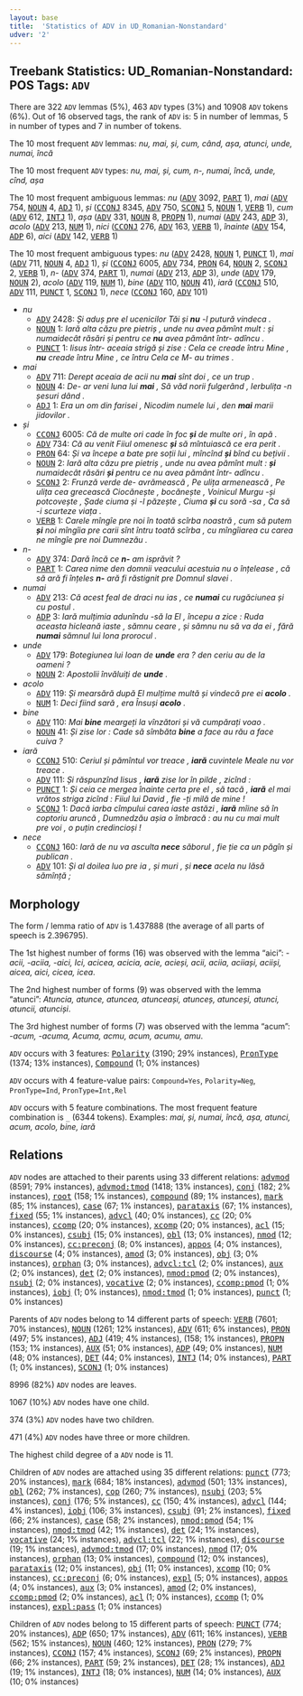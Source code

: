 ```yaml
---
layout: base
title:  'Statistics of ADV in UD_Romanian-Nonstandard'
udver: '2'
---
```


## Treebank Statistics: UD_Romanian-Nonstandard: POS Tags: `ADV`

There are 322 `ADV` lemmas (5%), 463 `ADV` types (3%) and 10908 `ADV` tokens (6%).
Out of 16 observed tags, the rank of `ADV` is: 5 in number of lemmas, 5 in number of types and 7 in number of tokens.

The 10 most frequent `ADV` lemmas: <em>nu, mai, și, cum, când, așa, atunci, unde, numai, încă</em>

The 10 most frequent `ADV` types:  <em>nu, mai, și, cum, n-, numai, încă, unde, cînd, așa</em>

The 10 most frequent ambiguous lemmas: <em>nu</em> (<tt><a href="ro_nonstandard-pos-ADV.html">ADV</a></tt> 3092, <tt><a href="ro_nonstandard-pos-PART.html">PART</a></tt> 1), <em>mai</em> (<tt><a href="ro_nonstandard-pos-ADV.html">ADV</a></tt> 754, <tt><a href="ro_nonstandard-pos-NOUN.html">NOUN</a></tt> 4, <tt><a href="ro_nonstandard-pos-ADJ.html">ADJ</a></tt> 1), <em>și</em> (<tt><a href="ro_nonstandard-pos-CCONJ.html">CCONJ</a></tt> 8345, <tt><a href="ro_nonstandard-pos-ADV.html">ADV</a></tt> 750, <tt><a href="ro_nonstandard-pos-SCONJ.html">SCONJ</a></tt> 5, <tt><a href="ro_nonstandard-pos-NOUN.html">NOUN</a></tt> 1, <tt><a href="ro_nonstandard-pos-VERB.html">VERB</a></tt> 1), <em>cum</em> (<tt><a href="ro_nonstandard-pos-ADV.html">ADV</a></tt> 612, <tt><a href="ro_nonstandard-pos-INTJ.html">INTJ</a></tt> 1), <em>așa</em> (<tt><a href="ro_nonstandard-pos-ADV.html">ADV</a></tt> 331, <tt><a href="ro_nonstandard-pos-NOUN.html">NOUN</a></tt> 8, <tt><a href="ro_nonstandard-pos-PROPN.html">PROPN</a></tt> 1), <em>numai</em> (<tt><a href="ro_nonstandard-pos-ADV.html">ADV</a></tt> 243, <tt><a href="ro_nonstandard-pos-ADP.html">ADP</a></tt> 3), <em>acolo</em> (<tt><a href="ro_nonstandard-pos-ADV.html">ADV</a></tt> 213, <tt><a href="ro_nonstandard-pos-NUM.html">NUM</a></tt> 1), <em>nici</em> (<tt><a href="ro_nonstandard-pos-CCONJ.html">CCONJ</a></tt> 276, <tt><a href="ro_nonstandard-pos-ADV.html">ADV</a></tt> 163, <tt><a href="ro_nonstandard-pos-VERB.html">VERB</a></tt> 1), <em>înainte</em> (<tt><a href="ro_nonstandard-pos-ADV.html">ADV</a></tt> 154, <tt><a href="ro_nonstandard-pos-ADP.html">ADP</a></tt> 6), <em>aici</em> (<tt><a href="ro_nonstandard-pos-ADV.html">ADV</a></tt> 142, <tt><a href="ro_nonstandard-pos-VERB.html">VERB</a></tt> 1)

The 10 most frequent ambiguous types:  <em>nu</em> (<tt><a href="ro_nonstandard-pos-ADV.html">ADV</a></tt> 2428, <tt><a href="ro_nonstandard-pos-NOUN.html">NOUN</a></tt> 1, <tt><a href="ro_nonstandard-pos-PUNCT.html">PUNCT</a></tt> 1), <em>mai</em> (<tt><a href="ro_nonstandard-pos-ADV.html">ADV</a></tt> 711, <tt><a href="ro_nonstandard-pos-NOUN.html">NOUN</a></tt> 4, <tt><a href="ro_nonstandard-pos-ADJ.html">ADJ</a></tt> 1), <em>și</em> (<tt><a href="ro_nonstandard-pos-CCONJ.html">CCONJ</a></tt> 6005, <tt><a href="ro_nonstandard-pos-ADV.html">ADV</a></tt> 734, <tt><a href="ro_nonstandard-pos-PRON.html">PRON</a></tt> 64, <tt><a href="ro_nonstandard-pos-NOUN.html">NOUN</a></tt> 2, <tt><a href="ro_nonstandard-pos-SCONJ.html">SCONJ</a></tt> 2, <tt><a href="ro_nonstandard-pos-VERB.html">VERB</a></tt> 1), <em>n-</em> (<tt><a href="ro_nonstandard-pos-ADV.html">ADV</a></tt> 374, <tt><a href="ro_nonstandard-pos-PART.html">PART</a></tt> 1), <em>numai</em> (<tt><a href="ro_nonstandard-pos-ADV.html">ADV</a></tt> 213, <tt><a href="ro_nonstandard-pos-ADP.html">ADP</a></tt> 3), <em>unde</em> (<tt><a href="ro_nonstandard-pos-ADV.html">ADV</a></tt> 179, <tt><a href="ro_nonstandard-pos-NOUN.html">NOUN</a></tt> 2), <em>acolo</em> (<tt><a href="ro_nonstandard-pos-ADV.html">ADV</a></tt> 119, <tt><a href="ro_nonstandard-pos-NUM.html">NUM</a></tt> 1), <em>bine</em> (<tt><a href="ro_nonstandard-pos-ADV.html">ADV</a></tt> 110, <tt><a href="ro_nonstandard-pos-NOUN.html">NOUN</a></tt> 41), <em>iară</em> (<tt><a href="ro_nonstandard-pos-CCONJ.html">CCONJ</a></tt> 510, <tt><a href="ro_nonstandard-pos-ADV.html">ADV</a></tt> 111, <tt><a href="ro_nonstandard-pos-PUNCT.html">PUNCT</a></tt> 1, <tt><a href="ro_nonstandard-pos-SCONJ.html">SCONJ</a></tt> 1), <em>nece</em> (<tt><a href="ro_nonstandard-pos-CCONJ.html">CCONJ</a></tt> 160, <tt><a href="ro_nonstandard-pos-ADV.html">ADV</a></tt> 101)


* <em>nu</em>
  * <tt><a href="ro_nonstandard-pos-ADV.html">ADV</a></tt> 2428: <em>Și aduș pre el ucenicilor Tăi și <b>nu</b> -l putură vindeca .</em>
  * <tt><a href="ro_nonstandard-pos-NOUN.html">NOUN</a></tt> 1: <em>Iară alta căzu pre pietriș , unde nu avea pămînt mult : și numaidecât răsări și pentru ce <b>nu</b> avea pământ într- adîncu .</em>
  * <tt><a href="ro_nonstandard-pos-PUNCT.html">PUNCT</a></tt> 1: <em>Iisus într- aceaia strigă și zise : Cela cе creade întru Mine , <b>nu</b> creade întru Mine , cе întru Cela cе M- au trimes .</em>
* <em>mai</em>
  * <tt><a href="ro_nonstandard-pos-ADV.html">ADV</a></tt> 711: <em>Derept aceaia de acii nu <b>mai</b> sînt doi , ce un trup .</em>
  * <tt><a href="ro_nonstandard-pos-NOUN.html">NOUN</a></tt> 4: <em>De- ar veni luna lui <b>mai</b> , Să văd norii fulgerând , Ierbulița -n șesuri dând .</em>
  * <tt><a href="ro_nonstandard-pos-ADJ.html">ADJ</a></tt> 1: <em>Era un om din farisei , Nicodim numele lui , den <b>mai</b> marii jidovilor .</em>
* <em>și</em>
  * <tt><a href="ro_nonstandard-pos-CCONJ.html">CCONJ</a></tt> 6005: <em>Că de multe ori cade în foc <b>și</b> de multe ori , în apă .</em>
  * <tt><a href="ro_nonstandard-pos-ADV.html">ADV</a></tt> 734: <em>Că au venit Fiiul omenesc <b>și</b> să mîntuiască ce еrа perit .</em>
  * <tt><a href="ro_nonstandard-pos-PRON.html">PRON</a></tt> 64: <em>Și va începe a bate pre soții lui , mîncînd <b>și</b> bînd cu bețivii .</em>
  * <tt><a href="ro_nonstandard-pos-NOUN.html">NOUN</a></tt> 2: <em>Iară alta căzu pre pietriș , unde nu avea pămînt mult : <b>și</b> numaidecât răsări <b>și</b> pentru ce nu avea pământ într- adîncu .</em>
  * <tt><a href="ro_nonstandard-pos-SCONJ.html">SCONJ</a></tt> 2: <em>Frunză verde de- avrămească , Pe ulița armenească , Pe ulița cea grecească Ciocănește , bocănește , Voinicul Murgu -și potcovește , Șade ciuma și -l păzește , Ciuma <b>și</b> cu soră -sa , Ca să -i scurteze viața .</em>
  * <tt><a href="ro_nonstandard-pos-VERB.html">VERB</a></tt> 1: <em>Carele mîngîe pre noi în toată scîrba noastră , cum să putem <b>și</b> noi mîngîia pre carii sînt întru toată scîrba , cu mîngîiarea cu carea ne mîngîe pre noi Dumnezău .</em>
* <em>n-</em>
  * <tt><a href="ro_nonstandard-pos-ADV.html">ADV</a></tt> 374: <em>Dară încă ce <b>n-</b> am isprăvit ?</em>
  * <tt><a href="ro_nonstandard-pos-PART.html">PART</a></tt> 1: <em>Carea nime den domnii veacului acestuia nu o înțelease , că să ară fi înțeles <b>n-</b> ară fi răstignit pre Domnul slavei .</em>
* <em>numai</em>
  * <tt><a href="ro_nonstandard-pos-ADV.html">ADV</a></tt> 213: <em>Că acest feal de draci nu ias , ce <b>numai</b> cu rugăciunea și cu postul .</em>
  * <tt><a href="ro_nonstandard-pos-ADP.html">ADP</a></tt> 3: <em>Iară mulțimia adunîndu -să la El , începu a zice : Ruda aceasta hicleană iaste , sămnu ceare , și sămnu nu să va da ei , fără <b>numai</b> sămnul lui Iona prorocul .</em>
* <em>unde</em>
  * <tt><a href="ro_nonstandard-pos-ADV.html">ADV</a></tt> 179: <em>Botegiunea lui Ioan de <b>unde</b> era ? den ceriu au de la oameni ?</em>
  * <tt><a href="ro_nonstandard-pos-NOUN.html">NOUN</a></tt> 2: <em>Apostolii învăluiți de <b>unde</b> .</em>
* <em>acolo</em>
  * <tt><a href="ro_nonstandard-pos-ADV.html">ADV</a></tt> 119: <em>Și mearsără după El mulțime multă și vindecă pre ei <b>acolo</b> .</em>
  * <tt><a href="ro_nonstandard-pos-NUM.html">NUM</a></tt> 1: <em>Deci fiind sară , era Însuși <b>acolo</b> .</em>
* <em>bine</em>
  * <tt><a href="ro_nonstandard-pos-ADV.html">ADV</a></tt> 110: <em>Mai <b>bine</b> meargeți la vînzători și vă cumpărați voao .</em>
  * <tt><a href="ro_nonstandard-pos-NOUN.html">NOUN</a></tt> 41: <em>Și zise lor : Cade să sîmbăta <b>bine</b> a face au rău a face cuiva ?</em>
* <em>iară</em>
  * <tt><a href="ro_nonstandard-pos-CCONJ.html">CCONJ</a></tt> 510: <em>Ceriul și pămîntul vor treace , <b>iară</b> cuvintele Meale nu vor treace .</em>
  * <tt><a href="ro_nonstandard-pos-ADV.html">ADV</a></tt> 111: <em>Și răspunzînd Iisus , <b>iară</b> zise lor în pilde , zicînd :</em>
  * <tt><a href="ro_nonstandard-pos-PUNCT.html">PUNCT</a></tt> 1: <em>Și ceia ce mergea înainte certa pre el , să tacă , <b>iară</b> el mai vrătos striga zicînd : Fiiul lui David , fie -ți milă de mine !</em>
  * <tt><a href="ro_nonstandard-pos-SCONJ.html">SCONJ</a></tt> 1: <em>Dacă iarba cîmpului carea iaste astăzi , <b>iară</b> mîine să în coptoriu aruncă , Dumnedzău așia o îmbracă : au nu cu mai mult pre voi , o puțin credincioși !</em>
* <em>nece</em>
  * <tt><a href="ro_nonstandard-pos-CCONJ.html">CCONJ</a></tt> 160: <em>Iară de nu va asculta <b>nece</b> săborul , fie ție ca un păgîn și publican .</em>
  * <tt><a href="ro_nonstandard-pos-ADV.html">ADV</a></tt> 101: <em>Și al doilea luo pre ia , și muri , și <b>nece</b> acela nu lăsă sămînță ;</em>

## Morphology

The form / lemma ratio of `ADV` is 1.437888 (the average of all parts of speech is 2.396795).

The 1st highest number of forms (16) was observed with the lemma “aici”: <em>-acii, -aciia, -aici, Ici, acicea, acicia, acie, acieși, acii, aciia, aciiași, aciiși, aicea, aici, cicea, icea</em>.

The 2nd highest number of forms (9) was observed with the lemma “atunci”: <em>Atuncia, atunce, atuncea, atunceași, atunceș, atunceși, atunci, atuncii, atunciși</em>.

The 3rd highest number of forms (7) was observed with the lemma “acum”: <em>-acum, -acuma, Acuma, acmu, acum, acumu, amu</em>.

`ADV` occurs with 3 features: <tt><a href="ro_nonstandard-feat-Polarity.html">Polarity</a></tt> (3190; 29% instances), <tt><a href="ro_nonstandard-feat-PronType.html">PronType</a></tt> (1374; 13% instances), <tt><a href="ro_nonstandard-feat-Compound.html">Compound</a></tt> (1; 0% instances)

`ADV` occurs with 4 feature-value pairs: `Compound=Yes`, `Polarity=Neg`, `PronType=Ind`, `PronType=Int,Rel`

`ADV` occurs with 5 feature combinations.
The most frequent feature combination is `_` (6344 tokens).
Examples: <em>mai, și, numai, încă, așa, atunci, acum, acolo, bine, iară</em>


## Relations

`ADV` nodes are attached to their parents using 33 different relations: <tt><a href="ro_nonstandard-dep-advmod.html">advmod</a></tt> (8591; 79% instances), <tt><a href="ro_nonstandard-dep-advmod-tmod.html">advmod:tmod</a></tt> (1418; 13% instances), <tt><a href="ro_nonstandard-dep-conj.html">conj</a></tt> (182; 2% instances), <tt><a href="ro_nonstandard-dep-root.html">root</a></tt> (158; 1% instances), <tt><a href="ro_nonstandard-dep-compound.html">compound</a></tt> (89; 1% instances), <tt><a href="ro_nonstandard-dep-mark.html">mark</a></tt> (85; 1% instances), <tt><a href="ro_nonstandard-dep-case.html">case</a></tt> (67; 1% instances), <tt><a href="ro_nonstandard-dep-parataxis.html">parataxis</a></tt> (67; 1% instances), <tt><a href="ro_nonstandard-dep-fixed.html">fixed</a></tt> (55; 1% instances), <tt><a href="ro_nonstandard-dep-advcl.html">advcl</a></tt> (40; 0% instances), <tt><a href="ro_nonstandard-dep-cc.html">cc</a></tt> (20; 0% instances), <tt><a href="ro_nonstandard-dep-ccomp.html">ccomp</a></tt> (20; 0% instances), <tt><a href="ro_nonstandard-dep-xcomp.html">xcomp</a></tt> (20; 0% instances), <tt><a href="ro_nonstandard-dep-acl.html">acl</a></tt> (15; 0% instances), <tt><a href="ro_nonstandard-dep-csubj.html">csubj</a></tt> (15; 0% instances), <tt><a href="ro_nonstandard-dep-obl.html">obl</a></tt> (13; 0% instances), <tt><a href="ro_nonstandard-dep-nmod.html">nmod</a></tt> (12; 0% instances), <tt><a href="ro_nonstandard-dep-cc-preconj.html">cc:preconj</a></tt> (8; 0% instances), <tt><a href="ro_nonstandard-dep-appos.html">appos</a></tt> (4; 0% instances), <tt><a href="ro_nonstandard-dep-discourse.html">discourse</a></tt> (4; 0% instances), <tt><a href="ro_nonstandard-dep-amod.html">amod</a></tt> (3; 0% instances), <tt><a href="ro_nonstandard-dep-obj.html">obj</a></tt> (3; 0% instances), <tt><a href="ro_nonstandard-dep-orphan.html">orphan</a></tt> (3; 0% instances), <tt><a href="ro_nonstandard-dep-advcl-tcl.html">advcl:tcl</a></tt> (2; 0% instances), <tt><a href="ro_nonstandard-dep-aux.html">aux</a></tt> (2; 0% instances), <tt><a href="ro_nonstandard-dep-det.html">det</a></tt> (2; 0% instances), <tt><a href="ro_nonstandard-dep-nmod-pmod.html">nmod:pmod</a></tt> (2; 0% instances), <tt><a href="ro_nonstandard-dep-nsubj.html">nsubj</a></tt> (2; 0% instances), <tt><a href="ro_nonstandard-dep-vocative.html">vocative</a></tt> (2; 0% instances), <tt><a href="ro_nonstandard-dep-ccomp-pmod.html">ccomp:pmod</a></tt> (1; 0% instances), <tt><a href="ro_nonstandard-dep-iobj.html">iobj</a></tt> (1; 0% instances), <tt><a href="ro_nonstandard-dep-nmod-tmod.html">nmod:tmod</a></tt> (1; 0% instances), <tt><a href="ro_nonstandard-dep-punct.html">punct</a></tt> (1; 0% instances)

Parents of `ADV` nodes belong to 14 different parts of speech: <tt><a href="ro_nonstandard-pos-VERB.html">VERB</a></tt> (7601; 70% instances), <tt><a href="ro_nonstandard-pos-NOUN.html">NOUN</a></tt> (1261; 12% instances), <tt><a href="ro_nonstandard-pos-ADV.html">ADV</a></tt> (611; 6% instances), <tt><a href="ro_nonstandard-pos-PRON.html">PRON</a></tt> (497; 5% instances), <tt><a href="ro_nonstandard-pos-ADJ.html">ADJ</a></tt> (419; 4% instances),  (158; 1% instances), <tt><a href="ro_nonstandard-pos-PROPN.html">PROPN</a></tt> (153; 1% instances), <tt><a href="ro_nonstandard-pos-AUX.html">AUX</a></tt> (51; 0% instances), <tt><a href="ro_nonstandard-pos-ADP.html">ADP</a></tt> (49; 0% instances), <tt><a href="ro_nonstandard-pos-NUM.html">NUM</a></tt> (48; 0% instances), <tt><a href="ro_nonstandard-pos-DET.html">DET</a></tt> (44; 0% instances), <tt><a href="ro_nonstandard-pos-INTJ.html">INTJ</a></tt> (14; 0% instances), <tt><a href="ro_nonstandard-pos-PART.html">PART</a></tt> (1; 0% instances), <tt><a href="ro_nonstandard-pos-SCONJ.html">SCONJ</a></tt> (1; 0% instances)

8996 (82%) `ADV` nodes are leaves.

1067 (10%) `ADV` nodes have one child.

374 (3%) `ADV` nodes have two children.

471 (4%) `ADV` nodes have three or more children.

The highest child degree of a `ADV` node is 11.

Children of `ADV` nodes are attached using 35 different relations: <tt><a href="ro_nonstandard-dep-punct.html">punct</a></tt> (773; 20% instances), <tt><a href="ro_nonstandard-dep-mark.html">mark</a></tt> (684; 18% instances), <tt><a href="ro_nonstandard-dep-advmod.html">advmod</a></tt> (501; 13% instances), <tt><a href="ro_nonstandard-dep-obl.html">obl</a></tt> (262; 7% instances), <tt><a href="ro_nonstandard-dep-cop.html">cop</a></tt> (260; 7% instances), <tt><a href="ro_nonstandard-dep-nsubj.html">nsubj</a></tt> (203; 5% instances), <tt><a href="ro_nonstandard-dep-conj.html">conj</a></tt> (176; 5% instances), <tt><a href="ro_nonstandard-dep-cc.html">cc</a></tt> (150; 4% instances), <tt><a href="ro_nonstandard-dep-advcl.html">advcl</a></tt> (144; 4% instances), <tt><a href="ro_nonstandard-dep-iobj.html">iobj</a></tt> (106; 3% instances), <tt><a href="ro_nonstandard-dep-csubj.html">csubj</a></tt> (91; 2% instances), <tt><a href="ro_nonstandard-dep-fixed.html">fixed</a></tt> (66; 2% instances), <tt><a href="ro_nonstandard-dep-case.html">case</a></tt> (58; 2% instances), <tt><a href="ro_nonstandard-dep-nmod-pmod.html">nmod:pmod</a></tt> (54; 1% instances), <tt><a href="ro_nonstandard-dep-nmod-tmod.html">nmod:tmod</a></tt> (42; 1% instances), <tt><a href="ro_nonstandard-dep-det.html">det</a></tt> (24; 1% instances), <tt><a href="ro_nonstandard-dep-vocative.html">vocative</a></tt> (24; 1% instances), <tt><a href="ro_nonstandard-dep-advcl-tcl.html">advcl:tcl</a></tt> (22; 1% instances), <tt><a href="ro_nonstandard-dep-discourse.html">discourse</a></tt> (19; 1% instances), <tt><a href="ro_nonstandard-dep-advmod-tmod.html">advmod:tmod</a></tt> (17; 0% instances), <tt><a href="ro_nonstandard-dep-nmod.html">nmod</a></tt> (17; 0% instances), <tt><a href="ro_nonstandard-dep-orphan.html">orphan</a></tt> (13; 0% instances), <tt><a href="ro_nonstandard-dep-compound.html">compound</a></tt> (12; 0% instances), <tt><a href="ro_nonstandard-dep-parataxis.html">parataxis</a></tt> (12; 0% instances), <tt><a href="ro_nonstandard-dep-obj.html">obj</a></tt> (11; 0% instances), <tt><a href="ro_nonstandard-dep-xcomp.html">xcomp</a></tt> (10; 0% instances), <tt><a href="ro_nonstandard-dep-cc-preconj.html">cc:preconj</a></tt> (6; 0% instances), <tt><a href="ro_nonstandard-dep-expl.html">expl</a></tt> (5; 0% instances), <tt><a href="ro_nonstandard-dep-appos.html">appos</a></tt> (4; 0% instances), <tt><a href="ro_nonstandard-dep-aux.html">aux</a></tt> (3; 0% instances), <tt><a href="ro_nonstandard-dep-amod.html">amod</a></tt> (2; 0% instances), <tt><a href="ro_nonstandard-dep-ccomp-pmod.html">ccomp:pmod</a></tt> (2; 0% instances), <tt><a href="ro_nonstandard-dep-acl.html">acl</a></tt> (1; 0% instances), <tt><a href="ro_nonstandard-dep-ccomp.html">ccomp</a></tt> (1; 0% instances), <tt><a href="ro_nonstandard-dep-expl-pass.html">expl:pass</a></tt> (1; 0% instances)

Children of `ADV` nodes belong to 15 different parts of speech: <tt><a href="ro_nonstandard-pos-PUNCT.html">PUNCT</a></tt> (774; 20% instances), <tt><a href="ro_nonstandard-pos-ADP.html">ADP</a></tt> (650; 17% instances), <tt><a href="ro_nonstandard-pos-ADV.html">ADV</a></tt> (611; 16% instances), <tt><a href="ro_nonstandard-pos-VERB.html">VERB</a></tt> (562; 15% instances), <tt><a href="ro_nonstandard-pos-NOUN.html">NOUN</a></tt> (460; 12% instances), <tt><a href="ro_nonstandard-pos-PRON.html">PRON</a></tt> (279; 7% instances), <tt><a href="ro_nonstandard-pos-CCONJ.html">CCONJ</a></tt> (157; 4% instances), <tt><a href="ro_nonstandard-pos-SCONJ.html">SCONJ</a></tt> (69; 2% instances), <tt><a href="ro_nonstandard-pos-PROPN.html">PROPN</a></tt> (66; 2% instances), <tt><a href="ro_nonstandard-pos-PART.html">PART</a></tt> (59; 2% instances), <tt><a href="ro_nonstandard-pos-DET.html">DET</a></tt> (28; 1% instances), <tt><a href="ro_nonstandard-pos-ADJ.html">ADJ</a></tt> (19; 1% instances), <tt><a href="ro_nonstandard-pos-INTJ.html">INTJ</a></tt> (18; 0% instances), <tt><a href="ro_nonstandard-pos-NUM.html">NUM</a></tt> (14; 0% instances), <tt><a href="ro_nonstandard-pos-AUX.html">AUX</a></tt> (10; 0% instances)

